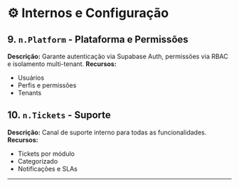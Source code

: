 # ⚙️ Internos e Configuração

## 9. `n.Platform` - Plataforma e Permissões

**Descrição:** Garante autenticação via Supabase Auth, permissões via RBAC e isolamento multi-tenant.
**Recursos:**
* Usuários
* Perfis e permissões
* Tenants

## 10. `n.Tickets` - Suporte

**Descrição:** Canal de suporte interno para todas as funcionalidades.
**Recursos:**
* Tickets por módulo
* Categorizado
* Notificações e SLAs

---
